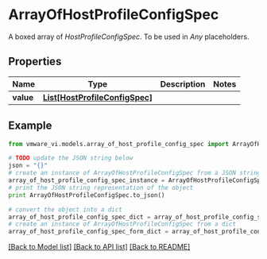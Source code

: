 # ArrayOfHostProfileConfigSpec

A boxed array of *HostProfileConfigSpec*. To be used in *Any* placeholders. 

## Properties
Name | Type | Description | Notes
------------ | ------------- | ------------- | -------------
**value** | [**List[HostProfileConfigSpec]**](HostProfileConfigSpec.md) |  | 

## Example

```python
from vmware_vi.models.array_of_host_profile_config_spec import ArrayOfHostProfileConfigSpec

# TODO update the JSON string below
json = "{}"
# create an instance of ArrayOfHostProfileConfigSpec from a JSON string
array_of_host_profile_config_spec_instance = ArrayOfHostProfileConfigSpec.from_json(json)
# print the JSON string representation of the object
print ArrayOfHostProfileConfigSpec.to_json()

# convert the object into a dict
array_of_host_profile_config_spec_dict = array_of_host_profile_config_spec_instance.to_dict()
# create an instance of ArrayOfHostProfileConfigSpec from a dict
array_of_host_profile_config_spec_form_dict = array_of_host_profile_config_spec.from_dict(array_of_host_profile_config_spec_dict)
```
[[Back to Model list]](../README.md#documentation-for-models) [[Back to API list]](../README.md#documentation-for-api-endpoints) [[Back to README]](../README.md)


